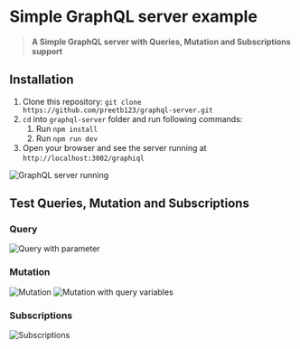 # Simple GraphQL server example
> **A Simple GraphQL server with Queries, Mutation and Subscriptions support**

## Installation
1. Clone this repository: `git clone https://github.com/preetb123/graphql-server.git`
2. `cd` into `graphql-server` folder and run following commands:
    1. Run `npm install`
    2. Run `npm run dev`
3. Open your browser and see the server running at `http://localhost:3002/graphiql`

![GraphQL server running](https://user-images.githubusercontent.com/4496555/44782687-b3d78680-aba5-11e8-8047-4a2ab6f53b99.png)

## Test Queries, Mutation and Subscriptions
### Query
![Query with parameter](https://user-images.githubusercontent.com/4496555/44782776-f8632200-aba5-11e8-9eee-1d7e5fdc2528.png)

### Mutation
![Mutation](https://user-images.githubusercontent.com/4496555/44783159-27c65e80-aba7-11e8-9afa-8b5a783cc047.png)
![Mutation with query variables](https://user-images.githubusercontent.com/4496555/44783377-d79bcc00-aba7-11e8-9a40-b26e2f558da4.png)

### Subscriptions
![Subscriptions](https://user-images.githubusercontent.com/4496555/44784913-c903e380-abac-11e8-92e5-e28371f652b7.gif)